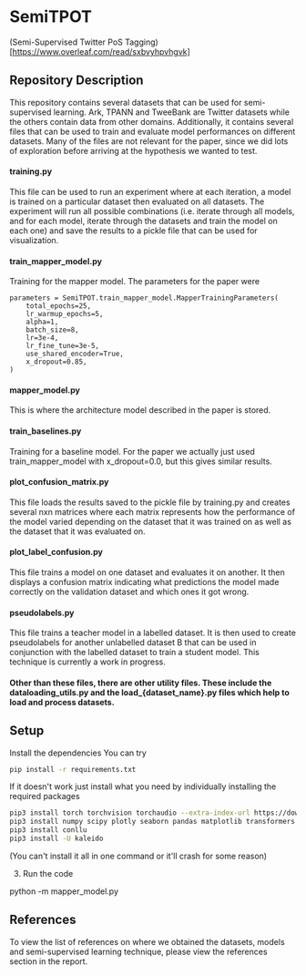 # SemiTPOT
(Semi-Supervised Twitter PoS Tagging)[https://www.overleaf.com/read/sxbvyhpvhgvk]

## Repository Description
This repository contains several datasets that can be used for semi-supervised learning. Ark, TPANN and TweeBank are Twitter datasets while the others contain data from other domains. Additionally, it contains several files that can be used to train and evaluate model performances on different datasets. Many of the files are not relevant for the paper, since we did lots of exploration before arriving at the hypothesis we wanted to test.

#### training.py
This file can be used to run an experiment where at each iteration, a model is trained on a particular dataset then evaluated on all datasets. The experiment will run all possible combinations (i.e. iterate through all models, and for each model, iterate through the datasets and train the model on each one) and save the results to a pickle file that can be used for visualization.

#### train_mapper_model.py
Training for the mapper model. The parameters for the paper were
```
parameters = SemiTPOT.train_mapper_model.MapperTrainingParameters(
    total_epochs=25,
    lr_warmup_epochs=5,
    alpha=1,
    batch_size=8,
    lr=3e-4,
    lr_fine_tune=3e-5,
    use_shared_encoder=True,
    x_dropout=0.85,
)
```

#### mapper_model.py
This is where the architecture model described in the paper is stored.

#### train_baselines.py
Training for a baseline model. For the paper we actually just used train_mapper_model with x_dropout=0.0, but this gives similar results.

#### plot_confusion_matrix.py
This file loads the results saved to the pickle file by training.py and creates several nxn matrices where each matrix represents how the performance of the model varied depending on the dataset that it was trained on as well as the dataset that it was evaluated on.

#### plot_label_confusion.py
This file trains a model on one dataset and evaluates it on another. It then displays a confusion matrix indicating what predictions the model made correctly on the validation dataset and which ones it got wrong.

#### pseudolabels.py
This file trains a teacher model in a labelled dataset. It is then used to create pseudolabels for another unlabelled dataset B that can be used in conjunction with the labelled dataset to train a student model. This technique is currently a work in progress.

#### Other than these files, there are other utility files. These include the dataloading_utils.py and the load_{dataset_name}.py files which help to load and process datasets.



## Setup

Install the dependencies
You can try

```bash
pip install -r requirements.txt
```

If it doesn't work just install what you need by individually installing the required packages

```bash
pip3 install torch torchvision torchaudio --extra-index-url https://download.pytorch.org/whl/cu113
pip3 install numpy scipy plotly seaborn pandas matplotlib transformers nltk
pip3 install conllu
pip3 install -U kaleido
```

(You can't install it all in one command or it'll crash for some reason)

3) Run the code

python -m mapper_model.py

## References
To view the list of references on where we obtained the datasets, models and semi-supervised learning technique, please view the references section in the report.
